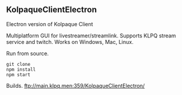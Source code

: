 ## KolpaqueClientElectron

Electron version of Kolpaque Client

Multiplatform GUI for livestreamer/streamlink. Supports KLPQ stream service and twitch.
Works on Windows, Mac, Linux.

Run from source.
```
git clone
npm install
npm start
```

Builds.
ftp://main.klpq.men:359/KolpaqueClientElectron/
